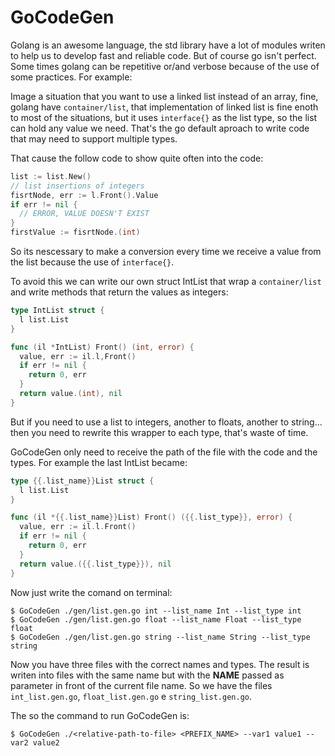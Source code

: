# GoCodeGen

Golang is an awesome language, the std library have a lot of modules writen to help us to develop fast and reliable code. But of course go isn't perfect. Some times golang can be repetitive or/and verbose because of the use of some practices. For example:

Image a situation that you want to use a linked list instead of an array, fine, golang have `container/list`, that implementation of linked list is fine enoth to most of the situations, but it uses `interface{}` as the list type, so the list can hold any value we need. That's the go default aproach to write code that may need to support multiple types.

That cause the follow code to show quite often into the code:

```go
list := list.New()
// list insertions of integers
fisrtNode, err := l.Front().Value
if err != nil {
  // ERROR, VALUE DOESN'T EXIST
}
firstValue := fisrtNode.(int)
```

So its nescessary to make a conversion every time we receive a value from the list because the use of `interface{}`.

To avoid this we can write our own struct IntList that wrap a `container/list` and write methods that return the values as integers:

```go
type IntList struct {
  l list.List
}

func (il *IntList) Front() (int, error) {
  value, err := il.l,Front()
  if err != nil {
    return 0, err
  }
  return value.(int), nil
}
```

But if you need to use a list to integers, another to floats, another to string... then you need to rewrite this wrapper to each type, that's waste of time.

GoCodeGen only need to receive the path of the file with the code and the types. For example the last IntList became:

```go
type {{.list_name}}List struct {
  l list.List
}

func (il *{{.list_name}}List) Front() ({{.list_type}}, error) {
  value, err := il.l.Front()
  if err != nil {
    return 0, err
  }
  return value.({{.list_type}}), nil
}
```

Now just write the comand on terminal:

```shell
$ GoCodeGen ./gen/list.gen.go int --list_name Int --list_type int
$ GoCodeGen ./gen/list.gen.go float --list_name Float --list_type float
$ GoCodeGen ./gen/list.gen.go string --list_name String --list_type string
```

Now you have three files with the correct names and types. The result is writen into files with the same name but with the **NAME** passed as parameter in front of the current file name. So we have the files `int_list.gen.go`, `float_list.gen.go` e `string_list.gen.go`.

The so the command to run GoCodeGen is:

```
$ GoCodeGen ./<relative-path-to-file> <PREFIX_NAME> --var1 value1 --var2 value2
```